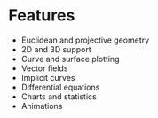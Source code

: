 # Features

- Euclidean and projective geometry
- 2D and 3D support
- Curve and surface plotting
- Vector fields
- Implicit curves
- Differential equations
- Charts and statistics
- Animations